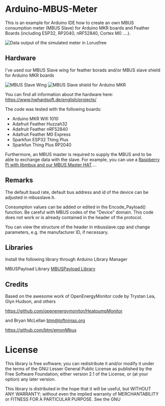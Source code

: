 # Arduino-MBUS-Meter

This is an example for Arduino IDE how to create an own MBUS consumption meter (MBUS Slave) for Arduino MKR boards and Feather Boards (including ESP32, RP2040, nRF52840, Cortex M0 ....).


![Data output of the simulated meter in Lorusfree](https://user-images.githubusercontent.com/3049858/263453247-d6c13182-0374-48ee-8505-16257cd2addd.jpg)



## Hardware 

I've used our MBUS Slave wing for feather borads and/or MBUS slave shield for Arduino MKR boards

![MBUS Slave Wing](https://user-images.githubusercontent.com/3049858/263453697-6a00bde5-259d-4733-a12a-3dff900e32d1.jpg)  ![MBUS Slave shield for Arduino MKR](https://user-images.githubusercontent.com/3049858/263453696-eaf3f158-7afa-4ac2-a786-6002ce8581bb.jpg)

You can find all information about the hardware here:
https://www.hwhardsoft.de/english/projects/

The code was tested with the following boards:

* Arduino MKR Wifi 1010
* Adafruit Feather Huzzah32
* Adafruit Feather nRF52840
* Adafruit Feather M0 Express
* Sparkfun ESP32 Thing Plus
* Sparkfun Thing Plus RP2040

Furthermore, an MBUS master is required to supply the MBUS and to be able to exchange data with the slave. For example, you can use a [Raspberry Pi with libmbus and our MBUS Master HAT](https://www.hwhardsoft.de/english/projects/m-bus-rpi-hat/)....



## Remarks

The default baud rate, default bus address and id of the device can be adjusted in mbusslave.h.

Consumption values ​​can be added or edited in the Encode_Payload() function. Be careful with MBUS codes of the "Device" domain. This code does not work or is already contained in the header of the protocol.

You can view the structure of the header in mbusslave.cpp and change parameters, e.g. the manufacturer ID, if necessary.



## Libraries

Install the following library through Arduino Library Manager

MBUSPayload Library [MBUSPayload Library](https://github.com/AllWize/mbus-payload)



## Credits 

Based on the awesome work of OpenEnergyMonitor code by Trystan Lea, Glyn Hudson, and others

https://github.com/openenergymonitor/HeatpumpMonitor

and Bryan McLellan  <btm@loftninjas.org>

https://github.com/btm/emonMbus



# License

This library is free software; you can redistribute it and/or
modify it under the terms of the GNU Lesser General Public
License as published by the Free Software Foundation; either
version 2.1 of the License, or (at your option) any later version.

This library is distributed in the hope that it will be useful,
but WITHOUT ANY WARRANTY; without even the implied warranty of
MERCHANTABILITY or FITNESS FOR A PARTICULAR PURPOSE.  See the GNU
